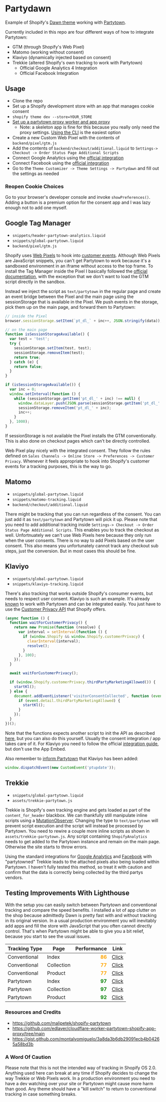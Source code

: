# Partydawn

Example of Shopify's [Dawn theme](https://github.com/Shopify/dawn) working with [Partytown](https://partytown.builder.io/).

Currently included in this repo are four different ways of how to integrate Partytown:

- GTM (through Shopify's Web Pixel)
- Matomo (working without consent)
- Klaviyo (dynamically injected based on consent)
- Trekkie (altered Shopify's own tracking to work with Partytown)
  - Official Google Analytics 4 Integration
  - Official Facebook Integration

## Usage

- Clone the repo
- Set up a Shopify development store with an app that manages cookie consent
- `shopify theme dev --store=YOUR_STORE`
- [Set up a partytown proxy worker and app proxy](https://github.com/edlaver/cloudflare-worker-partytown-shopify-app-proxy/tree/main)
  - Note: a skeleton app is fine for this because you really only need the proxy settings. [Using the CLI](https://shopify.dev/docs/apps/tools/cli#getting-started) is the easiest option
- Create a new Custom Web Pixel with the contents of `backend/pixel/gtm.js`
- Add the contents of `backend/checkout/additional.liquid` to `Settings-> Checkout -> Order Status Page Additional Scripts`
- Connect Google Analytics using the [official integration](https://help.shopify.com/en/manual/reports-and-analytics/google-analytics/google-analytics-setup)
- Connect Facebook using the [official integration](https://help.shopify.com/en/manual/promoting-marketing/analyze-marketing/meta-pixel)
- Go to the `Theme Customizer -> Theme Settings -> Partydawn` and fill out the settings as needed

### Reopen Cookie Choices

Go to your browser's developer console and invoke `showPreferences()`. Adding a button is a premium option for the consent app and I was lazy enough not to add one myself.

## Google Tag Manager

- `snippets/header-partytown-analytics.liquid`
- `snippets/global-partytown.liquid`
- `backend/pixel/gtm.js`

Shopify uses [Web Pixels](https://shopify.dev/docs/apps/marketing/pixels) to hook into [customer events](https://shopify.dev/docs/api/web-pixels-api/standard-events). Although Web Pixels are JavaScript snippets, you can't get Partytown to work because it's a sandboxed environment in an iframe without access to the top frame. To install the Tag Manager inside the Pixel I basically followed the [official documentation](https://help.shopify.com/en/manual/promoting-marketing/pixels/custom-pixels/gtm-tutorial), with the exception that we don't want to load the GTM script directly in the sandbox.

Instead we inject the script as `text/partytown` in the regular page and create an event bridge between the Pixel and the main page using the sessionStorage that is available in the Pixel. We push events in the storage, pick them up on the main page, and forward them to Partytown:

```js
// inside the Pixel
browser.sessionStorage.setItem(`pt_dl_` + inc++, JSON.stringify(data));

// on the main page
function isSessionStorageAvailable() {
  var test = 'test';
  try {
    sessionStorage.setItem(test, test);
    sessionStorage.removeItem(test);
    return true;
  } catch (e) {
    return false;
  }
}

if (isSessionStorageAvailable()) {
  var inc = 0;
  window.setInterval(function () {
    while (sessionStorage.getItem('pt_dl_' + inc) !== null) {
      window.dataLayer.push(JSON.parse(sessionStorage.getItem('pt_dl_' + inc)));
      sessionStorage.removeItem('pt_dl_' + inc);
      inc++;
    }
  }, 1000);
}
```

If sessionStorage is not available the Pixel installs the GTM conventionally. This is also done on checkout pages which can't be directly controlled.

Web Pixel play nicely with the integrated consent. They follow the rules defined on `Sales Channels -> Online Store -> Preferences -> Customer Privacy`. Whenever it feels appropriate to hook into Shopify's customer events for a tracking purposes, this is the way to go.

## Matomo

- `snippets/global-partytown.liquid`
- `snippets/matomo-tracking.liquid`
- `backend/checkout/additional.liquid`

There might be tracking that you can run regardless of the consent. You can just add it as `text/partytown` and Partytown will pick it up. Please note that you need to add additional tracking inside `Settings-> Checkout -> Order Status Page Additional Scripts`. This enables you to track the checkout as well. Unfortnuately we can't use Web Pixels here because they only run when the user consents. There is no way to add Pixels based on the user consent. This also means you unfortunately cannot track any checkout sub steps, just the conversion. But in most cases this should be fine.

## Klaviyo

- `snippets/global-partytown.liquid`
- `snippets/klaviyo-tracking.liquid`

There's also tracking that works outside Shopify's consumer events, but needs to respect user consent. Klaviyo is such an example. It's already [known](https://partytown.builder.io/common-services) to work with Partytown and can be integrated easily. You just have to use the [Customer Privacy API](https://shopify.dev/docs/api/consent-tracking) that Shopify offers.

```js
(async function () {
  function waitForCustomerPrivacy() {
    return new Promise(function (resolve) {
      var interval = setInterval(function () {
        if (window.Shopify && window.Shopify.customerPrivacy) {
          clearInterval(interval);
          resolve();
        }
      }, 100);
    });
  }

  await waitForCustomerPrivacy();

  if (window.Shopify.customerPrivacy.thirdPartyMarketingAllowed()) {
    startKl();
  } else {
    document.addEventListener('visitorConsentCollected', function (event) {
      if (event.detail.thirdPartyMarketingAllowed) {
        startKl();
      }
    });
  }
})();
```

Note that the functions expects another script to init the API as described [here](https://shopify.dev/docs/api/consent-tracking#loading-the-customer-privacy-api), but you can also do this yourself. Usually the consent integration / app takes care of it. For Klaviyo you need to follow the official [integration guide](https://help.klaviyo.com/hc/en-us/articles/115005080407), but don't use the App Embed.

Also remember to [inform Partytown](https://partytown.builder.io/partytown-scripts#dynamically-appending-scripts) that Klaviyo has been added:

```js
window.dispatchEvent(new CustomEvent('ptupdate'));
```

## Trekkie

- `snippets/global-partytown.liquid`
- `assets/trekkie-partytown.js`

Trekkie is Shopify's own tracking engine and gets loaded as part of the `content_for_header` blackbox. We can thankfully still manipulate inline scripts using a [MutationObserver](https://developer.mozilla.org/en-US/docs/Web/API/MutationObserver). Changing the type to `text/partytown` will prevent script execution and the script will instead be processed by Partytown. You need to rewire a couple more inline scripts as shown in `assets/trekkie-partytown.js`. Any script containing `ShopifyAnalytics` needs to get added to the Partytown instance and remain on the main page. Otherwise the site starts to throw errors.

Using the standard integrations for [Google Analytics](https://help.shopify.com/en/manual/reports-and-analytics/google-analytics/google-analytics-setup) and [Facebook](https://help.shopify.com/en/manual/promoting-marketing/analyze-marketing/meta-pixel) with "partytowned" Trekkie leads to the attached pixels also being loaded within Partytown. I haven't fully tested this method, so treat it with caution and confirm that the data is correctly being collected by the third partys vendors.

## Testing Improvements With Lighthouse

With the setup you can easily switch between Partytown and conventional tracking and compare the speed benefits. I installed a lot of app clutter on the shop because admittedly Dawn is pretty fast with and without tracking in its original version. In a usual production environment you will inevitably add apps and fill the store with JavaScript that you often cannot directly control. That's when Partytown might be able to give you a bit relief, because you start to see the usual issues.

| Tracking Type | Page | Performance | Link |
| ------------- | ---- | ----------: | ---- |
| Conventional | Index | **<font color="orange">86</font>** | [Click](https://googlechrome.github.io/lighthouse/viewer/?gist=da2124e116eb41a293b687b97c0101f2)
| Conventional | Collection | **<font color="orange">77</font>** | [Click](https://googlechrome.github.io/lighthouse/viewer/?gist=6b1eba2a68cc0b73cbc1939c19ec6773)
| Conventional | Product | **<font color="orange">77</font>** | [Click](https://googlechrome.github.io/lighthouse/viewer/?gist=64b8171fc30ed6079844588d3db99e42)
| Partytown | Index | **<font color="green">97</font>** | [Click](https://googlechrome.github.io/lighthouse/viewer/?gist=00acac7925677fba8980d90acee5f20c)
| Partytown | Collection | **<font color="green">97</font>** | [Click](https://googlechrome.github.io/lighthouse/viewer/?gist=db48fa9e3544e4e4ce9a603c3b4eece0)
| Partytown | Product | **<font color="green">92</font>** | [Click](https://googlechrome.github.io/lighthouse/viewer/?gist=dbd6f80051ee33d69a09e5b7053e8be5)

### Resources and Credits

- https://github.com/malipetek/shopify-partytown
- https://github.com/edlaver/cloudflare-worker-partytown-shopify-app-proxy/tree/main
- https://gist.github.com/montalvomiguelo/3a8da3b6db29091ecb4b04265a58bd3b

### A Word Of Caution

Please note that this is not the intended way of tracking in Shopify OS 2.0. Anything used here can break at any time if Shopify decides to change the way Trekkie or Web Pixels work. In a production environment you need to have a dev watching over your site or Partytown might cause more harm than good. Any theme should have a "kill switch" to return to conventional tracking in case something breaks.
